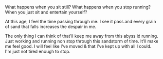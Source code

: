 What happens when you sit still?
What happens when you stop running?
When you just sit and entertain yourself?

At this age, I feel the time passing through me. I see it pass and every grain of sand that falls increases the despair in me.

The only thing I can think of that'll keep me away from this abyss id running.
Just working and running non stop through this sandstorm of time. It'll make me feel good.
I will feel like I've moved & that I've kept up with all I could.
I'm just not tired enough to stop.